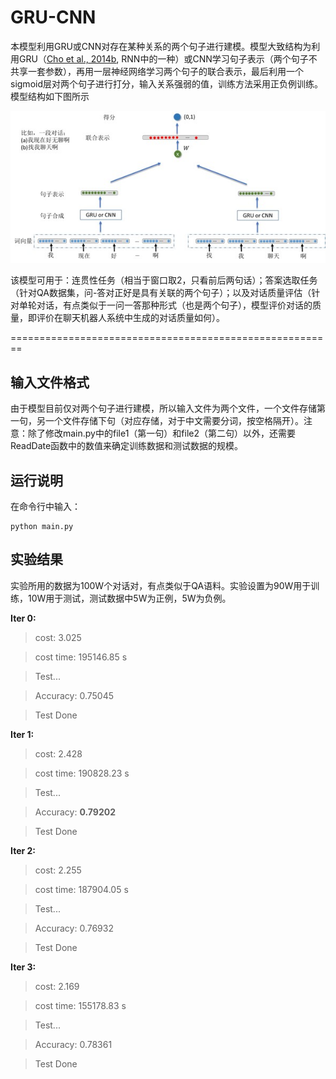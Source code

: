 # GRU-CNN
本模型利用GRU或CNN对存在某种关系的两个句子进行建模。模型大致结构为利用GRU（[Cho et al., 2014b](http://arxiv.org/abs/1406.1078), RNN中的一种）或CNN学习句子表示（两个句子不共享一套参数），再用一层神经网络学习两个句子的联合表示，最后利用一个sigmoid层对两个句子进行打分，输入关系强弱的值，训练方法采用正负例训练。模型结构如下图所示

![model](model.jpg?raw=true "model")

该模型可用于：连贯性任务（相当于窗口取2，只看前后两句话）；答案选取任务（针对QA数据集，问-答对正好是具有关联的两个句子）；以及对话质量评估（针对单轮对话，有点类似于一问一答那种形式（也是两个句子），模型评价对话的质量，即评价在聊天机器人系统中生成的对话质量如何）。

========================================================

输入文件格式
--------------------------------------------------------
由于模型目前仅对两个句子进行建模，所以输入文件为两个文件，一个文件存储第一句，另一个文件存储下句（对应存储，对于中文需要分词，按空格隔开）。注意：除了修改main.py中的file1（第一句）和file2（第二句）以外，还需要ReadDate函数中的数值来确定训练数据和测试数据的规模。

运行说明
--------------------------------------------------------
在命令行中输入：

    python main.py

实验结果
--------------------------------------------------------
实验所用的数据为100W个对话对，有点类似于QA语料。实验设置为90W用于训练，10W用于测试，测试数据中5W为正例，5W为负例。

**Iter 0:**

>cost: 3.025

>cost time: 195146.85 s

>Test...

>Accuracy: 0.75045

>Test Done

**Iter 1:**

>cost: 2.428

>cost time: 190828.23 s

>Test...

>Accuracy: **0.79202**

>Test Done

**Iter 2:**

>cost: 2.255

>cost time: 187904.05 s

>Test...

>Accuracy: 0.76932

>Test Done

**Iter 3:**

>cost: 2.169

>cost time: 155178.83 s

>Test...

>Accuracy: 0.78361

>Test Done
